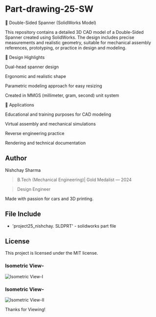 # Part-drawing-25-SW


🔧 Double-Sided Spanner (SolidWorks Model)

This repository contains a detailed 3D CAD model of a Double-Sided Spanner created using SolidWorks. The design includes precise measurements and realistic geometry, suitable for mechanical assembly references, prototyping, or practice in design and modeling.



🧰 Design Highlights

Dual-head spanner design 

Ergonomic and realistic shape

Parametric modeling approach for easy resizing

Created in MMGS (millimeter, gram, second) unit system

🎯 Applications

Educational and training purposes for CAD modeling

Virtual assembly and mechanical simulations

Reverse engineering practice

Rendering and technical documentation


 
## Author

Nishchay Sharma

>B.Tech (Mechanical Engineering)| Gold Medalist — 2024

>Design Engineer

Made with passion for cars and 3D printing. 

## File Include
- 'project25_nishchay.  SLDPRT' -
solidworks part file

## License
This project is licensed under the MIT license.


### Isometric View-
![Isometric View-I](part25a.png)

### Isometric View-
![Isometric View-II](part25b.png)

Thanks for Viewing!